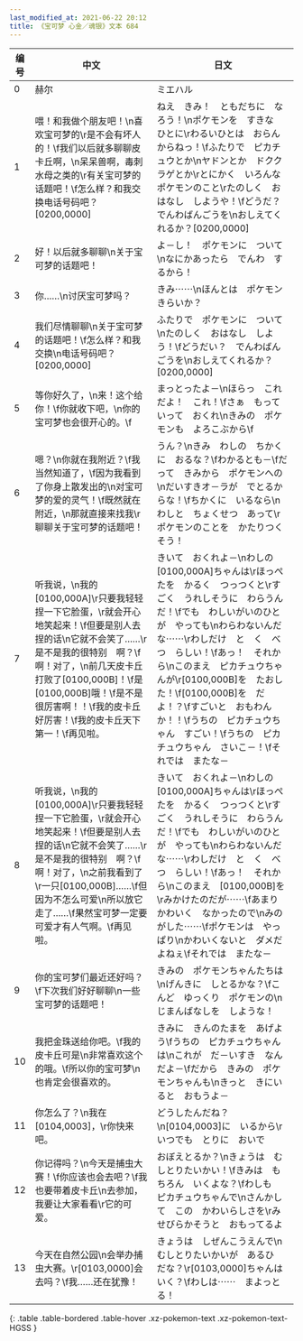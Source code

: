 ```yaml
---
last_modified_at: 2021-06-22 20:12
title: 《宝可梦 心金／魂银》文本 684
---
```

| 编号 | 中文 | 日文 |
| ---- | ---- | ---- |
| 0 | 赫尔 | ミエハル |
| 1 | 喂！和我做个朋友吧！\n喜欢宝可梦的\r是不会有坏人的！\f我们以后就多聊聊皮卡丘啊，\n呆呆兽啊，毒刺水母之类的\r有关宝可梦的话题吧！\f怎么样？和我交换电话号码吧？[0200,0000] | ねえ　きみ！　ともだちに　なろう！\nポケモンを　すきな　ひとに\rわるいひとは　おらんからねっ！\fふたりで　ピカチュウとか\nヤドンとか　ドククラゲとか\rとにかく　いろんな　ポケモンのこと\rたのしく　おはなし　しようや！\fどうだ？　でんわばんごうを\nおしえてくれるか？[0200,0000] |
| 2 | 好！以后就多聊聊\n关于宝可梦的话题吧！ | よ－し！　ポケモンに　ついて\nなにかあったら　でんわ　するから！ |
| 3 | 你……\n讨厌宝可梦吗？ | きみ⋯⋯\nほんとは　ポケモン　きらいか？ |
| 4 | 我们尽情聊聊\n关于宝可梦的话题吧！\f怎么样？和我交换\n电话号码吧？[0200,0000] | ふたりで　ポケモンに　ついて\nたのしく　おはなし　しよう！\fどうだい？　でんわばんごうを\nおしえてくれるか？[0200,0000] |
| 5 | 等你好久了，\n来！这个给你！\f你就收下吧，\n你的宝可梦也会很开心的。\f | まっとったよ－\nほらっ　これだよ！　これ！\fさぁ　もっていって　おくれ\nきみの　ポケモンも　よろこぶから\f |
| 6 | 嗯？\n你就在我附近？\f我当然知道了，\f因为我看到了你身上散发出的\n对宝可梦的爱的灵气！\f既然就在附近，\n那就直接来找我\r聊聊关于宝可梦的话题吧！ | うん？\nきみ　わしの　ちかくに　おるな？\fわかるとも－\fだって　きみから　ポケモンへの\nだいすきオ－ラが　でとるからな！\fちかくに　いるなら\nわしと　ちょくせつ　あって\rポケモンのことを　かたりつくそう！ |
| 7 | 听我说，\n我的[0100,000A]\r只要我轻轻捏一下它脸蛋，\r就会开心地笑起来！\f但要是别人去捏的话\n它就不会笑了……\r是不是我的很特别　啊？\f啊！对了，\n前几天皮卡丘打败了[0100,000B]！\f是[0100,000B]哦！\f是不是很厉害啊！！\f我的皮卡丘好厉害！\f我的皮卡丘天下第一！\f再见啦。 | きいて　おくれよ－\nわしの　[0100,000A]ちゃんは\rほっぺたを　かるく　つっつくと\rすごく　うれしそうに　わらうんだ！\fでも　わしいがいのひとが　やっても\nわらわないんだな⋯⋯\rわしだけ　と　く　べ　つ　らしい！\fあっ！　それから\nこのまえ　ピカチュウちゃんが\r[0100,000B]を　たおした！\f[0100,000B]を　だよ！？\fすごいと　おもわんか！！\fうちの　ピカチュウちゃん　すごい！\fうちの　ピカチュウちゃん　さいこ－！\fそれでは　またな－ |
| 8 | 听我说，\n我的[0100,000A]\r只要我轻轻捏一下它脸蛋，\r就会开心地笑起来！\f但要是别人去捏的话\n它就不会笑了……\r是不是我的很特别　啊？\f啊！对了，\n之前我看到了\r一只[0100,000B]……\f但因为不怎么可爱\n所以放它走了……\f果然宝可梦一定要可爱才有人气啊。\f再见啦。 | きいて　おくれよ－\nわしの　[0100,000A]ちゃんは\rほっぺたを　かるく　つっつくと\rすごく　うれしそうに　わらうんだ！\fでも　わしいがいのひとが　やっても\nわらわないんだな⋯⋯\rわしだけ　と　く　べ　つ　らしい！\fあっ！　それから\nこのまえ　[0100,000B]を\rみかけたのだが⋯⋯\fあまり　かわいく　なかったので\nみのがした⋯⋯\fポケモンは　やっぱり\nかわいくないと　ダメだよねぇ\fそれでは　またな－ |
| 9 | 你的宝可梦们最近还好吗？\f下次我们好好聊聊\n一些宝可梦的话题吧！ | きみの　ポケモンちゃんたちは\nげんきに　しとるかな？\fこんど　ゆっくり　ポケモンの\nじまんばなしを　しような！ |
| 10 | 我把金珠送给你吧。\f我的皮卡丘可是\n非常喜欢这个的哦。\f所以你的宝可梦\n也肯定会很喜欢的。 | きみに　きんのたまを　あげよう\fうちの　ピカチュウちゃんは\nこれが　だ－いすき　なんだよ－\fだから　きみの　ポケモンちゃんも\nきっと　きにいると　おもうよ－ |
| 11 | 你怎么了？\n我在[0104,0003]，\r你快来吧。 | どうしたんだね？\n[0104,0003]に　いるから\rいつでも　とりに　おいで |
| 12 | 你记得吗？\n今天是捕虫大赛！\f你应该也会去吧？\f我也要带着皮卡丘\n去参加，我要让大家看看\r它的可爱。 | おぼえとるか？\nきょうは　むしとりたいかい！\fきみは　もちろん　いくよな？\fわしも　ピカチュウちゃんで\nさんかして　この　かわいらしさを\rみせびらかそうと　おもってるよ |
| 13 | 今天在自然公园\n会举办捕虫大赛。\r[0103,0000]会去吗？\f我……还在犹豫！ | きょうは　しぜんこうえんで\nむしとりたいかいが　あるひ　だな？\r[0103,0000]ちゃんは　いく？\fわしは⋯⋯　まよっとる！ |
{: .table .table-bordered .table-hover .xz-pokemon-text .xz-pokemon-text-HGSS }